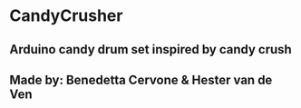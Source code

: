 # CandyCrusher
## Arduino candy drum set inspired by candy crush
## Made by: Benedetta Cervone & Hester van de Ven

